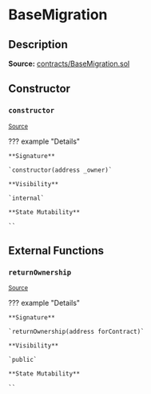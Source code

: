 # BaseMigration

## Description

**Source:** [contracts/BaseMigration.sol](https://github.com/Synthetixio/synthetix/tree/v2.66.1/contracts/BaseMigration.sol)

## Constructor

### `constructor`

<sub>[Source](https://github.com/Synthetixio/synthetix/tree/v2.66.1/contracts/BaseMigration.sol#L6)</sub>

??? example "Details"

    **Signature**

    `constructor(address _owner)`

    **Visibility**

    `internal`

    **State Mutability**

    ``

## External Functions

### `returnOwnership`

<sub>[Source](https://github.com/Synthetixio/synthetix/tree/v2.66.1/contracts/BaseMigration.sol#L9)</sub>

??? example "Details"

    **Signature**

    `returnOwnership(address forContract)`

    **Visibility**

    `public`

    **State Mutability**

    ``
